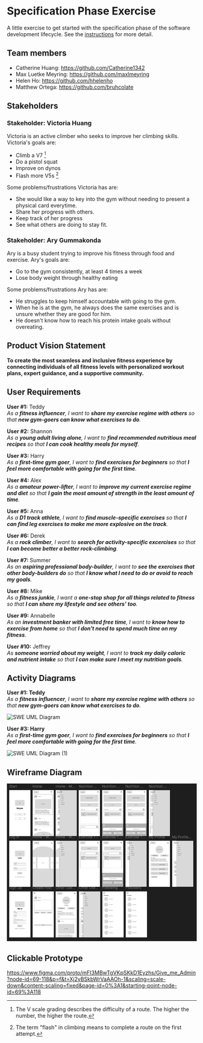 # Specification Phase Exercise

A little exercise to get started with the specification phase of the software development lifecycle. See the [instructions](instructions.md) for more detail.

## Team members

- Catherine Huang: https://github.com/Catherine1342  
- Max Luetke Meyring: https://github.com/maxlmeyring 
- Helen Ho: https://github.com/hhelenho 
- Matthew Ortega: https://github.com/bruhcolate

## Stakeholders

### Stakeholder: Victoria Huang

Victoria is an active climber who seeks to improve her climbing skills.
Victoria's goals are:
- Climb a V7 [^1]
- Do a pistol squat
- Improve on dynos
- Flash more V5s [^2]

Some problems/frustrations Victoria has are:
- She would like a way to key into the gym without needing to present a physical card everytime.
- Share her progress with others.
- Keep track of her progress
- See what others are doing to stay fit.

[^1]: The V scale grading describes the difficulty of a route. The higher the number, the higher the route.
[^2]: The term "flash" in climbing means to complete a route on the first attempt.

### Stakeholder: Ary Gummakonda

Ary is a busy student trying to improve his fitness through food and exercise.
Ary's goals are:
- Go to the gym consistently, at least 4 times a week
- Lose body weight through healthy eating

Some problems/frustrations Ary has are:
- He struggles to keep himself accountable with going to the gym.
- When he is at the gym, he always does the same exercises and is unsure whether they are good for him.
- He doesn't know how to reach his protein intake goals without overeating.


## Product Vision Statement

**To create the most seamless and inclusive fitness experience by connecting individuals of all fitness levels with personalized workout plans, expert guidance, and a supportive community.**

## User Requirements

**User #1:** Teddy  
*As a **fitness influencer**, I want to **share my exercise regime with others** so that **new gym-goers can know what exercises to do**.*

**User #2:** Shannon  
*As a **young adult living alone**, I want to **find recommended nutritious meal recipes** so that **I can cook healthy meals for myself**.*

**User #3:** Harry  
*As a **first-time gym goer**, I want to **find exercises for beginners** so that **I feel more comfortable with going for the first time**.*

**User #4:** Alex  
*As a **amateur power-lifter**, I want to **improve my current exercise regime and diet** so that **I gain the most amount of strength in the least amount of time**.*

**User #5:** Anna  
*As a **D1 track athlete**, I want to **find muscle-specific exercises** so that **I can find leg exercises to make me more explosive on the track**.*

**User #6:** Derek  
*As a **rock climber**, I want to **search for activity-specific excercises** so that **I can become better a better rock-climbing**.*

**User #7:** Summer  
*As an **aspiring professional body-builder**, I want to **see the exercises that other body-builders do** so that **I know what I need to do or avoid to reach my goals**.*

**User #8:** Mike  
*As a **fitness junkie**, I want a **one-stop shop for all things related to fitness** so that **I can share my lifestyle and see others' too**.*

**User #9:** Annabelle  
*As an **investment banker with limited free time**, I want to **know how to exercise from home** so that **I don't need to spend much time on my fitness**.*

**User #10:** Jeffrey  
*As **someone worried about my weight**, I want to **track my daily caloric and nutrient intake** so that **I can make sure I meet my nutrition goals**.*


## Activity Diagrams

**User #1: Teddy**  
*As a **fitness influencer**, I want to **share my exercise regime with others** so that **new gym-goers can know what exercises to do**.*

![SWE UML Diagram](https://github.com/user-attachments/assets/8718ca09-04e6-4a0f-8adb-dbe9f11f82e6)

**User #3: Harry**  
*As a **first-time gym goer**, I want to **find exercises for beginners** so that **I feel more comfortable with going for the first time**.*

![SWE UML Diagram (1)](https://github.com/user-attachments/assets/60866815-8a4d-4109-80ba-46f7e0a648b6)

## Wireframe Diagram
![Wireframe Diagram](https://github.com/software-students-spring2025/1-specification-exercise-give_me_admin/blob/main/project1-wireframe.png)

## Clickable Prototype

https://www.figma.com/proto/mFI3MBwTgVKpSKkD1Eyzhs/Give_me_Admin?node-id=69-118&p=f&t=Xj2yBSkbWrVaAAOh-1&scaling=scale-down&content-scaling=fixed&page-id=0%3A1&starting-point-node-id=69%3A118
